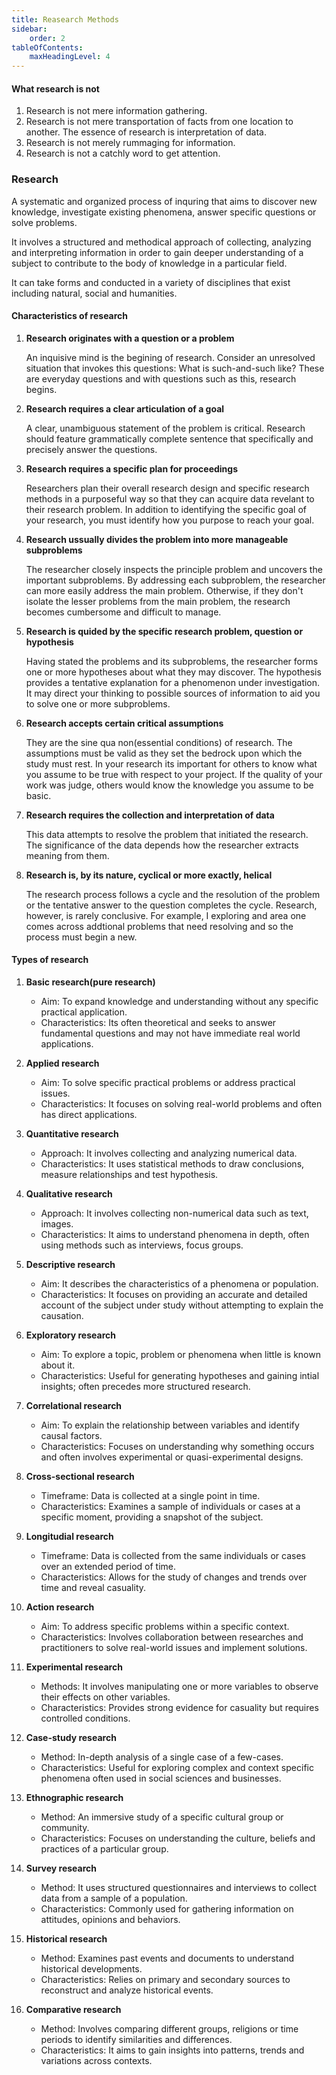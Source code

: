 ```yaml
---
title: Reasearch Methods
sidebar: 
    order: 2
tableOfContents:
    maxHeadingLevel: 4
---
```


#### What research is not

1. Research is not mere information gathering.
2. Research is not mere transportation of facts from one location to another. The
essence of research is interpretation of data.
3. Research is not merely rummaging for information.
4. Research is not a catchly word to get attention.

### Research

A systematic and organized process of inquring that aims to discover new knowledge,
investigate existing phenomena, answer specific questions or solve problems.

It involves a structured and methodical approach of collecting, analyzing and interpreting
information in order to gain deeper understanding of a subject to contribute to
the body of knowledge in a particular field.

It can take forms and conducted in a variety of disciplines that exist including
natural, social and humanities.

#### Characteristics of research

1. **Research originates with a question or a problem**

    An inquisive mind is the begining of research. Consider an unresolved situation
    that invokes this questions: What is such-and-such like? These are everyday
    questions and with questions such as this, research begins.

2. **Research requires a clear articulation of a goal**

    A clear, unambiguous statement of the problem is critical. Research should
    feature grammatically complete sentence that specifically and precisely 
    answer the questions.

3. **Research requires a specific plan for proceedings**

    Researchers plan their overall research design and specific research methods
    in a purposeful way so that they can acquire data revelant to their research
    problem. In addition to identifying the specific goal of your research, you
    must identify how you purpose to reach your goal.

4. **Research ussually divides the problem into more manageable subproblems**

    The researcher closely inspects the principle problem and uncovers the
    important subproblems. By addressing each subproblem, the researcher can more
    easily address the main problem. Otherwise, if they don't isolate the lesser
    problems from the main problem, the research becomes cumbersome and difficult
    to manage.

5. **Research is quided by the specific research problem, question or hypothesis**

    Having stated the problems and its subproblems, the researcher forms one or
    more hypotheses about what they may discover. The hypothesis provides a tentative
    explanation for a phenomenon under investigation. It may direct your thinking
    to possible sources of information to aid you to solve one or more subproblems.

6. **Research accepts certain critical assumptions**

    They are the sine qua non(essential conditions) of research. The assumptions
    must be valid as they set the bedrock upon which the study must rest.
    In your research its important for others to know what you assume to be true 
    with respect to your project. If the quality of your work was judge, others
    would know the knowledge you assume to be basic.

7. **Research requires the collection and interpretation of data**

    This data attempts to resolve the problem that initiated the research. The 
    significance of the data depends how the researcher extracts meaning from 
    them.

8. **Research is, by its nature, cyclical or more exactly, helical**

    The research process follows a cycle and the resolution of the problem or the
    tentative answer to the question completes the cycle. Research, however, is 
    rarely conclusive. For example, I exploring and area one comes across 
    addtional problems that need resolving and so the process must begin a new.


#### Types of research

1. **Basic research(pure research)**

    - Aim: To expand knowledge and understanding without any specific practical
    application.
    - Characteristics: Its often theoretical and seeks to answer fundamental 
    questions and may not have immediate real world applications.

2. **Applied research**

    - Aim: To solve specific practical problems or address practical issues.
    - Characteristics: It focuses on solving real-world problems and often has
    direct applications.

3. **Quantitative research**

    - Approach: It involves collecting and analyzing numerical data.
    - Characteristics: It uses statistical methods to draw conclusions, measure
    relationships and test hypothesis.

4. **Qualitative research**

    - Approach: It involves collecting non-numerical data such as text, images.
    - Characteristics: It aims to understand phenomena in depth, often using
    methods such as interviews, focus groups.

5. **Descriptive research**

    - Aim: It describes the characteristics of a phenomena or population.
    - Characteristics: It focuses on providing an accurate and detailed account
    of the subject under study without attempting to explain the causation.

6. **Exploratory research**

    - Aim: To explore a topic, problem or phenomena when little is known about it.
    - Characteristics: Useful for generating hypotheses and gaining intial insights;
    often precedes more structured research.

7. **Correlational research**

    - Aim: To explain the relationship between variables and identify causal 
    factors.
    - Characteristics: Focuses on understanding why something occurs and often
    involves experimental or quasi-experimental designs.

8. **Cross-sectional research**

    - Timeframe: Data is collected at a single point in time.
    - Characteristics: Examines a sample of individuals or cases at a specific
    moment, providing a snapshot of the subject.

9. **Longitudial research**

    - Timeframe: Data is collected from the same individuals or cases over an
    extended period of time.
    - Characteristics: Allows for the study of changes and trends over time and
    reveal casuality.

10. **Action research**

    - Aim: To address specific problems within a specific context.
    - Characteristics: Involves collaboration between researches and practitioners
    to solve real-world issues and implement solutions.

11. **Experimental research** 

    - Methods: It involves manipulating one or more variables to observe their
    effects on other variables.
    - Characteristics: Provides strong evidence for casuality but requires 
    controlled conditions.

12. **Case-study research**
    
    - Method: In-depth analysis of a single case of a few-cases.
    - Characteristics: Useful for exploring complex and context specific phenomena
    often used in social sciences and businesses.

13. **Ethnographic research**

    - Method: An immersive study of a specific cultural group or community.
    - Characteristics: Focuses on understanding the culture, beliefs and practices
    of a particular group.

14. **Survey research**

    - Method: It uses structured questionnaires and interviews to collect data
    from a sample of a population.
    - Characteristics: Commonly used for gathering information on attitudes,
    opinions and behaviors.

15. **Historical research**

    - Method: Examines past events and documents to understand historical
    developments.
    - Characteristics: Relies on primary and secondary sources to reconstruct 
    and analyze historical events.

16. **Comparative research**

    - Method: Involves comparing different groups, religions or time periods to
    identify similarities and differences.
    - Characteristics: It aims to gain insights into patterns, trends and variations
    across contexts.
